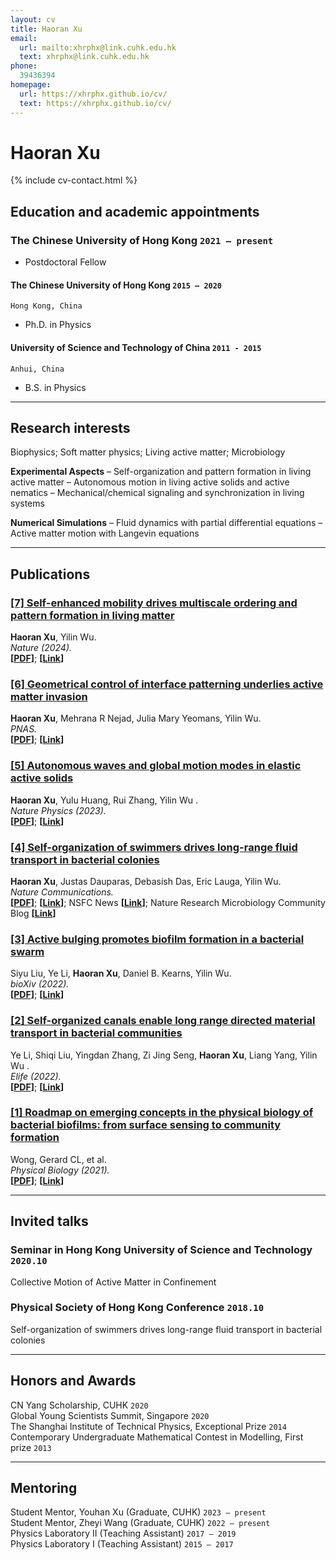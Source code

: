 ```yaml
---
layout: cv
title: Haoran Xu
email:
  url: mailto:xhrphx@link.cuhk.edu.hk
  text: xhrphx@link.cuhk.edu.hk
phone:
  39436394
homepage:
  url: https://xhrphx.github.io/cv/
  text: https://xhrphx.github.io/cv/
---
```


# Haoran Xu

<!--
include contact information from the front matter
Supported arguments:
    - homepage: url, text
        - phone
        - email
            -->

{% include cv-contact.html %}



## Education and academic appointments

### **The Chinese University of Hong Kong** `2021 – present`

- Postdoctoral Fellow

#### **The Chinese University of Hong Kong** `2015 – 2020`

```
Hong Kong, China
```

- Ph.D. in Physics

#### **University of Science and Technology of China** `2011 - 2015`

```
Anhui, China
```

- B.S. in Physics


---

## Research interests

Biophysics; Soft matter physics; Living active matter; Microbiology

**Experimental Aspects**
– Self-organization and pattern formation in living active matter
– Autonomous motion in living active solids and active nematics
– Mechanical/chemical signaling and synchronization in living systems

**Numerical Simulations**
– Fluid dynamics with partial differential equations 
– Active matter motion with Langevin equations


---

## Publications

### [**[7] Self-enhanced mobility drives multiscale ordering and pattern formation in living matter**](https://arxiv.org/pdf/2208.12424.pdf)

**Haoran Xu**, Yilin Wu.<br>
_Nature (2024)._ <br>
**[[PDF](https://arxiv.org/pdf/2208.09664.pdf)]**; **[[Link](https://arxiv.org/abs/2208.09664)]**

### [**[6] Geometrical control of interface patterning underlies active matter invasion**](https://arxiv.org/pdf/2208.12424.pdf)

**Haoran Xu**, Mehrana R Nejad, Julia Mary Yeomans, Yilin Wu.<br>
_PNAS._ <br>
**[[PDF](https://arxiv.org/pdf/2208.12424.pdf)]**; **[[Link](https://arxiv.org/abs/2208.12424)]**

### [**[5] Autonomous waves and global motion modes in elastic active solids**](https://arxiv.org/pdf/2208.09664.pdf)

**Haoran Xu**, Yulu Huang, Rui Zhang, Yilin Wu .<br>
_Nature Physics (2023)._ <br>
**[[PDF](https://arxiv.org/pdf/2208.09664.pdf)]**; **[[Link](https://arxiv.org/abs/2208.09664)]**

### [**[4] Self-organization of swimmers drives long-range fluid transport in bacterial colonies**](https://arxiv.org/pdf/1904.00888.pdf)

**Haoran Xu**, Justas Dauparas, Debasish Das, Eric Lauga, Yilin Wu.<br>
_Nature Communications._<br>
**[[PDF](https://arxiv.org/pdf/1904.00888.pdf)]**; **[[Link](https://arxiv.org/abs/1904.00888)]**; NSFC News **[[Link](http://www.nsfc.gov.cn/csc/20340/20343/37797/index.html)]**; Nature Research Microbiology Community Blog **[[Link](https://naturemicrobiologycommunity.nature.com/users/255172-yilin-wu/posts/48080-bacteria-self-organize-to-drive-flows)]**

### [**[3] Active bulging promotes biofilm formation in a bacterial swarm**](https://www.biorxiv.org/content/10.1101/2022.08.25.500950v1.full.pdf)

Siyu Liu, Ye Li, **Haoran Xu**, Daniel B. Kearns, Yilin Wu.<br>
_bioXiv (2022)._<br>
**[[PDF](https://www.biorxiv.org/content/10.1101/2022.08.25.500950v1.full.pdf)]**; **[[Link](https://www.biorxiv.org/content/10.1101/2022.08.25.500950v1)]**


### [**[2] Self-organized canals enable long range directed material transport in bacterial communities**](https://www.biorxiv.org/content/10.1101/2022.05.19.492681v1.full.pdf)

Ye Li, Shiqi Liu, Yingdan Zhang, Zi Jing Seng, **Haoran Xu**, Liang Yang, Yilin Wu .<br>
_Elife (2022)._ <br>
**[[PDF]((https://www.biorxiv.org/content/10.1101/2022.05.19.492681v1.full.pdf))]**; **[[Link](https://elifesciences.org/articles/79780)]**

### [**[1] Roadmap on emerging concepts in the physical biology of bacterial biofilms: from surface sensing to community formation**](https://iopscience.iop.org/article/10.1088/1478-3975/abdc0e/pdf)

Wong, Gerard CL, et al.<br>
_Physical Biology (2021)._<br>
**[[PDF](https://iopscience.iop.org/article/10.1088/1478-3975/abdc0e/pdf)]**; **[[Link](https://iopscience.iop.org/article/10.1088/1478-3975/abdc0e)]**




---

## Invited talks

### **Seminar in Hong Kong University of Science and Technology** `2020.10`

Collective Motion of Active Matter in Confinement<br>

### **Physical Society of Hong Kong Conference** `2018.10`

Self-organization of swimmers drives long-range fluid transport in bacterial colonies<br>



---

## Honors and Awards

CN Yang Scholarship, CUHK `2020` <br>
Global Young Scientists Summit, Singapore `2020` <br>
The Shanghai Institute of Technical Physics, Exceptional Prize `2014` <br>
Contemporary Undergraduate Mathematical Contest in Modelling, First prize `2013` <br>


---

## Mentoring
Student Mentor, Youhan Xu (Graduate, CUHK) `2023 – present` <br>
Student Mentor, Zheyi Wang (Graduate, CUHK) `2022 – present` <br>
Physics Laboratory II (Teaching Assistant) `2017 – 2019` <br>
Physics Laboratory I (Teaching Assistant) `2015 – 2017` <br>

<!-- ### Footer

Last updated: Feb 2023 -->
